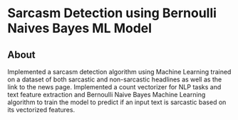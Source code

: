 # Sarcasm Detection using Bernoulli Naives Bayes ML Model
## About
Implemented a sarcasm detection algorithm using Machine Learning trained on a dataset of both sarcastic and non-sarcastic headlines as well as the link to the news page. Implemented a count vectorizer for NLP tasks and text feature extraction and Bernoulli Naive Bayes Machine Learning algorithm to train the model to predict if an input text is sarcastic based on its vectorized features. 

